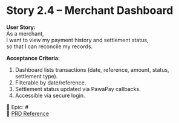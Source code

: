 # Story 2.4 – Merchant Dashboard

**User Story:**  
As a merchant,  
I want to view my payment history and settlement status,  
so that I can reconcile my records.

**Acceptance Criteria:**
1. Dashboard lists transactions (date, reference, amount, status, settlement type).  
2. Filterable by date/reference.  
3. Settlement status updated via PawaPay callbacks.  
4. Accessible via secure login.  

🔗 Epic: #<Epic-2-Issue-Number>  
📄 [PRD Reference](../prd.md#epic-2-merchant-directory--onboarding)